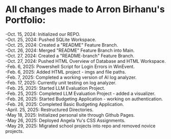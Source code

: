 # All changes made to Arron Birhanu's Portfolio:

-Oct. 15, 2024: Initialized our REPO.  
-Oct. 25, 2024: Pushed SQLite Workspace.  
-Oct. 25, 2024: Created a "README" Feature Branch.  
-Oct. 26, 2024: Merged "README" Feature Branch into Main.  
-Oct. 27, 2024: Created a "README-branch" Feature Branch.  
-Oct. 27, 2024: Pushed HTML Overview of Database and HTML Workspace.  
-Feb. 6, 2025: Powershell Script for Login Errors in WinEvent.  
-Feb. 6, 2025: Added HTML project - imgs and file paths.  
-Feb. 7, 2025: Completed a working version of AI log analyzer.  
-Feb. 17, 2025: Currently unit testing on log analyzer.  
-Feb. 25, 2025: Started LLM Evaluation Project.  
-Feb. 25, 2025: Completed LLM Evaluation Project - added a visualizer.  
-Feb. 26, 2025: Started Budgeting Application - working on authentication.  
-Feb. 26, 2025: Completed Basic Budgeting Application.  
-April. 25, 2025: Restructured Directories.  
-May 18, 2025: Initialized personal site through Github Pages.  
-May 26, 2025: Deployed Angela Yu's CSS Assignments.  
-May 29, 2025: Migrated school projects into repo and removed novice projects.  